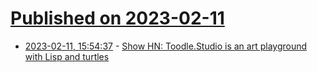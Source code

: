 # [Published on 2023-02-11](index.md)

* [2023-02-11, 15:54:37](https://news.ycombinator.com/item?id=34753407) - [Show HN: Toodle.Studio is an art playground with Lisp and turtles](https://toodle.studio)
